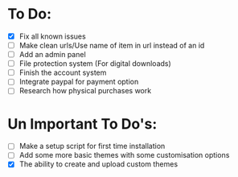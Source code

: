 To Do:
==========

- [x] Fix all known issues
- [ ] Make clean urls/Use name of item in url instead of an id
- [ ] Add an admin panel
- [ ] File protection system (For digital downloads)
- [ ] Finish the account system
- [ ] Integrate paypal for payment option
- [ ] Research how physical purchases work

Un Important To Do's:
=====================
- [ ] Make a setup script for first time installation
- [ ] Add some more basic themes with some customisation options
- [x] The ability to create and upload custom themes
